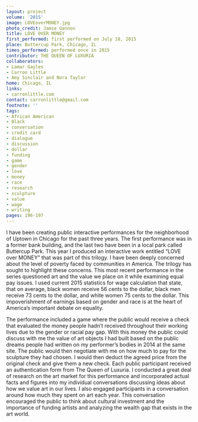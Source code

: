 ```yaml
---
layout: project
volume: '2015'
image: LOVEoverMONEY.jpg
photo_credit: Jamie Gannon
title: LOVE OVER MONEY
first_performed: first performed on July 18, 2015
place: Buttercup Park, Chicago, IL
times_performed: performed once in 2015
contributor: THE QUEEN OF LUXURIA
collaborators:
- Lamar Gayles
- Carron Little
- Amy Sinclair and Nora Taylor
home: Chicago, IL
links:
- carronlittle.com
contact: carronlittle@gmail.com
footnote: ''
tags:
- African American
- Black
- conversation
- credit card
- dialogue
- discussion
- dollar
- funding
- game
- gender
- love
- money
- race
- research
- sculpture
- value
- wage
- writing
pages: 196-197
---
```


I have been creating public interactive performances for the neighborhood of Uptown in Chicago for the past three years. The first performance was in a former bank building, and the last two have been in a local park called Buttercup Park. This year I produced an interactive work entitled “LOVE over MONEY” that was part of this trilogy. I have been deeply concerned about the level of poverty faced by communities in America. The trilogy has sought to highlight these concerns. This most recent performance in the series questioned art and the value we place on it while examining equal pay issues. I used current 2015 statistics for wage calculation that state, that on average, black women receive 56 cents to the dollar, black men receive 73 cents to the dollar, and white women 75 cents to the dollar. This impoverishment of earnings based on gender and race is at the heart of America’s important debate on equality.

The performance included a game where the public would receive a check that evaluated the money people hadn’t received throughout their working lives due to the gender or racial pay gap. With this money the public could discuss with me the value of art objects I had built based on the public dreams people had written on my performer’s bodies in 2014 at the same site. The public would then negotiate with me on how much to pay for the sculpture they had chosen. I would then deduct the agreed price from the original check and give them a new check. Each public participant received an authentication form from The Queen of Luxuria. I conducted a great deal of research on the art market for this performance and incorporated actual facts and figures into my individual conversations discussing ideas about how we value art in our lives. I also engaged participants in a conversation around how much they spent on art each year. This conversation encouraged the public to think about cultural investment and the importance of funding artists and analyzing the wealth gap that exists in the art world.

